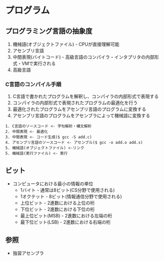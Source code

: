 # プログラム
## プログラミング言語の抽象度
1. 機械語(オブジェクトファイル) - CPUが直接理解可能
2. アセンブリ言語
3. 中間表現(バイトコード) - 高級言語のコンパイラ・インタプリタの内部形式・VMで実行される
4. 高級言語

### C言語のコンパイル手順
1. C言語で書かれたプログラムを解釈し、コンパイラの内部形式で表現する
2. コンパイラの内部形式で表現されたプログラムの最適化を行う
3. 最適化されたプログラムをアセンブリ言語のプログラムに変換する
4. アセンブリ言語のプログラムをアセンブラによって機械語に変換する

```
1. C言語のソースコード <- 字句解析・構文解析
2. 中間表現 <- 最適化
3. 中間表現 <- コード生成($ gcc -S add.c)
4. アセンブリ言語のソースコード <- アセンブル($ gcc -o add.o add.s)
5. 機械語(オブジェクトファイル) <-リンク
5. 機械語(実行ファイル) <- 実行
```

## ビット
- コンピュータにおける最小の情報の単位
  - 1バイト - 通常は8ビット(CS分野で使用される)
  - 1オクテット - 8ビット(情報通信分野で使用される)
  - 上位ビット - 2進数における上位の桁
  - 下位ビット - 2進数における下位の桁
  - 最上位ビット(MSB) - 2進数における左端の桁
  - 最下位ビット(LSB) - 2進数における右端の桁

## 参照
- 独習アセンブラ
